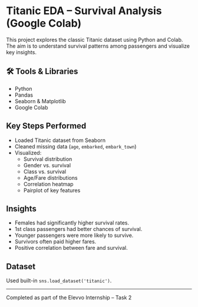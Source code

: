 #  Titanic EDA – Survival Analysis (Google Colab)

This project explores the classic Titanic dataset using Python and Colab. The aim is to understand survival patterns among passengers and visualize key insights.

## 🛠 Tools & Libraries
- Python
- Pandas
- Seaborn & Matplotlib
- Google Colab

##  Key Steps Performed
- Loaded Titanic dataset from Seaborn
- Cleaned missing data (`age`, `embarked`, `embark_town`)
- Visualized:
  - Survival distribution
  - Gender vs. survival
  - Class vs. survival
  - Age/Fare distributions
  - Correlation heatmap
  - Pairplot of key features

##  Insights
-  Females had significantly higher survival rates.
-  1st class passengers had better chances of survival.
-  Younger passengers were more likely to survive.
-  Survivors often paid higher fares.
-  Positive correlation between fare and survival.

##  Dataset
Used built-in `sns.load_dataset('titanic')`.

---

 Completed as part of the Elevvo Internship – Task 2
